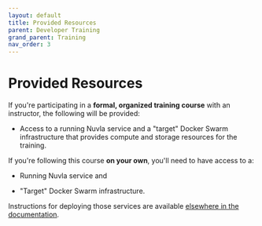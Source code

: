 ```yaml
---
layout: default
title: Provided Resources
parent: Developer Training
grand_parent: Training
nav_order: 3
---
```


Provided Resources
==================

If you're participating in a **formal, organized training course**
with an instructor, the following will be provided:

 - Access to a running Nuvla service and a "target" Docker Swarm
   infrastructure that provides compute and storage resources for the
   training.

If you're following this course **on your own**, you'll need to have
access to a:

 - Running Nuvla service and

 - "Target" Docker Swarm infrastructure.

Instructions for deploying those services are available [elsewhere in
the documentation](/administrators.html).
